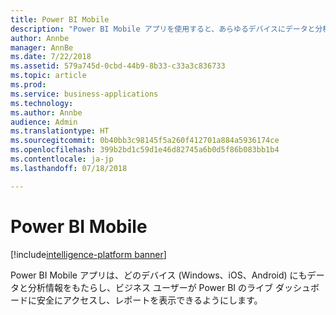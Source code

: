 ```yaml
---
title: Power BI Mobile
description: "Power BI Mobile アプリを使用すると、あらゆるデバイスにデータと分析情報を提供できます。"
author: Annbe
manager: AnnBe
ms.date: 7/22/2018
ms.assetid: 579a745d-0cbd-44b9-8b33-c33a3c836733
ms.topic: article
ms.prod: 
ms.service: business-applications
ms.technology: 
ms.author: Annbe
audience: Admin
ms.translationtype: HT
ms.sourcegitcommit: 0b40bb3c98145f5a260f412701a884a5936174ce
ms.openlocfilehash: 399b2bd1c59d1e46d82745a6b0d5f86b083bb1b4
ms.contentlocale: ja-jp
ms.lasthandoff: 07/18/2018

---
```

# <a name="power-bi-mobile"></a>Power BI Mobile

[!include[intelligence-platform banner](../../includes/intelligence-platform.md)]




Power BI Mobile アプリは、どのデバイス (Windows、iOS、Android) にもデータと分析情報をもたらし、ビジネス ユーザーが Power BI のライブ ダッシュボードに安全にアクセスし、レポートを表示できるようにします。


